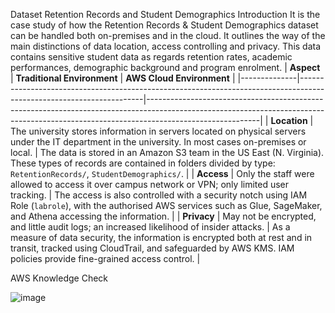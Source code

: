 Dataset Retention Records and Student Demographics
Introduction
It is the case study of how the Retention Records & Student Demographics dataset can be handled both on-premises and in the cloud. It outlines the way of the main distinctions of data location, access controlling and privacy. This data contains sensitive student data as regards retention rates, academic performances, demographic background and program enrolment.
| **Aspect**   | **Traditional Environment**                                                                                         | **AWS Cloud Environment**                                                                                                                                                            |
|--------------|---------------------------------------------------------------------------------------------------------------------|----------------------------------------------------------------------------------------------------------------------------------------------------------------------------------------|
| **Location** | The university stores information in servers located on physical servers under the IT department in the university. In most cases on-premises or local. | The data is stored in an Amazon S3 team in the US East (N. Virginia). These types of records are contained in folders divided by type: `RetentionRecords/`, `StudentDemographics/`. |
| **Access**   | Only the staff were allowed to access it over campus network or VPN; only limited user tracking.                    | The access is also controlled with a security notch using IAM Role (`labrole`), with the authorised AWS services such as Glue, SageMaker, and Athena accessing the information.      |
| **Privacy**  | May not be encrypted, and little audit logs; an increased likelihood of insider attacks.                            | As a measure of data security, the information is encrypted both at rest and in transit, tracked using CloudTrail, and safeguarded by AWS KMS. IAM policies provide fine-grained access control. |

AWS Knowledge Check

![image](https://github.com/user-attachments/assets/537e5e2a-bbfb-4339-8ece-f33b4eb87bdb)

